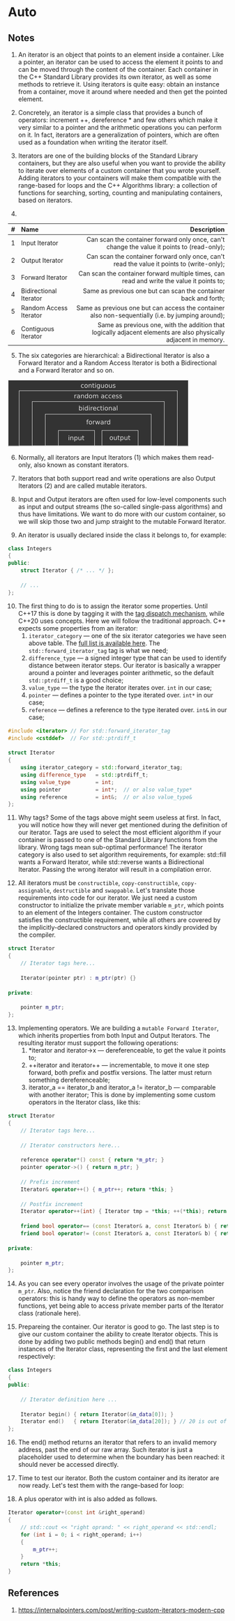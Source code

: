 # Auto

## Notes
1. An iterator is an object that points to an element inside a container. Like a pointer, an iterator can be used to access the element it points to and can be moved through the content of the container. Each container in the C++ Standard Library provides its own iterator, as well as some methods to retrieve it. Using iterators is quite easy: obtain an instance from a container, move it around where needed and then get the pointed element.

2. Concretely, an iterator is a simple class that provides a bunch of operators: increment ++, dereference * and few others which make it very similar to a pointer and the arithmetic operations you can perform on it. In fact, iterators are a generalization of pointers, which are often used as a foundation when writing the iterator itself.

3. Iterators are one of the building blocks of the Standard Library containers, but they are also useful when you want to provide the ability to iterate over elements of a custom container that you wrote yourself. Adding iterators to your containers will make them compatible with the range-based for loops and the C++ Algorithms library: a collection of functions for searching, sorting, counting and manipulating containers, based on iterators.

4. 

|   #   | Name                   |                                                                                                      Description |
| :---: | :--------------------- | ---------------------------------------------------------------------------------------------------------------: |
|   1   | Input Iterator         |                       Can scan the container forward only once, can't change the value it points to (read-only); |
|   2   | Output Iterator        |                        Can scan the container forward only once, can't read the value it points to (write-only); |
|   3   | Forward Iterator       |                        Can scan the container forward multiple times, can read and write the value it points to; |
|   4   | Bidirectional Iterator |                                                  Same as previous one but can scan the container back and forth; |
|   5   | Random Access Iterator |                Same as previous one but can access the container also non-sequentially (i.e. by jumping around); |
|   6   | Contiguous Iterator    | Same as previous one, with the addition that logically adjacent elements are also physically adjacent in memory. |

5. The six categories are hierarchical: a Bidirectional Iterator is also a Forward Iterator and a Random Access Iterator is both a Bidirectional and a Forward Iterator and so on. 

![Iterators types are hierarchical](51_50_Iterators_Hierarchy.png) 


6. Normally, all iterators are Input Iterators (1) which makes them read-only, also known as constant iterators. 

7. Iterators that both support read and write operations are also Output Iterators (2) and are called mutable iterators.

8. Input and Output iterators are often used for low-level components such as input and output streams (the so-called single-pass algorithms) and thus have limitations. We want to do more with our custom container, so we will skip those two and jump straight to the mutable Forward Iterator.

9. An iterator is usually declared inside the class it belongs to, for example:

```cpp
class Integers
{
public:
    struct Iterator { /* ... */ };

    // ...
};
```

10. The first thing to do is to assign the iterator some properties. Until C++17 this is done by tagging it with the [tag dispatch mechanism](https://www.fluentcpp.com/2018/04/27/tag-dispatching/), while C++20 uses concepts. Here we will follow the traditional approach. C++ expects some properties from an iterator:
    1.  `iterator_category` — one of the six iterator categories we have seen above table. The [full list is available here](https://en.cppreference.com/w/cpp/iterator/iterator_tags). The `std::forward_iterator_tag` tag is what we need;
    2.  `difference_type` — a signed integer type that can be used to identify distance between iterator steps. Our iterator is basically a wrapper around a pointer and leverages pointer arithmetic, so the default `std::ptrdiff_t` is a good choice;
    3.  `value_type` — the type the iterator iterates over. `int` in our case;
    4.  `pointer` — defines a pointer to the type iterated over. `int*` in our case;
    5.  `reference` — defines a reference to the type iterated over. `int&` in our case;

```cpp
#include <iterator> // For std::forward_iterator_tag
#include <cstddef>  // For std::ptrdiff_t

struct Iterator 
{
    using iterator_category = std::forward_iterator_tag;
    using difference_type   = std::ptrdiff_t;
    using value_type        = int;
    using pointer           = int*;  // or also value_type*
    using reference         = int&;  // or also value_type&
};

```

11. Why tags? Some of the tags above might seem useless at first. In fact, you will notice how they will never get mentioned during the definition of our iterator. Tags are used to select the most efficient algorithm if your container is passed to one of the Standard Library functions from the <algorithm> library. Wrong tags mean sub-optimal performance! The iterator category is also used to set algorithm requirements, for example: std::fill wants a Forward Iterator, while std::reverse wants a Bidirectional Iterator. Passing the wrong iterator will result in a compilation error.

12. All iterators must be `constructible`, `copy-constructible`, `copy-assignable`, `destructible` and `swappable`. Let's translate those requirements into code for our iterator. We just need a custom constructor to initialize the private member variable `m_ptr`, which points to an element of the Integers container. The custom constructor satisfies the constructible requirement, while all others are covered by the implicitly-declared constructors and operators kindly provided by the compiler.

```cpp
struct Iterator 
{
    // Iterator tags here...

    Iterator(pointer ptr) : m_ptr(ptr) {}

private:

    pointer m_ptr;
};
```

13. Implementing operators. We are building a `mutable Forward Iterator`, which inherits properties from both Input and Output Iterators. The resulting iterator must support the following operations:
    1.  *iterator and iterator->x — dereferenceable, to get the value it points to;
    2.  ++iterator and iterator++ — incrementable, to move it one step forward, both prefix and postfix versions. The latter must return something dereferenceable;
    3.  iterator_a == iterator_b and iterator_a != iterator_b — comparable with another iterator;
This is done by implementing some custom operators in the Iterator class, like this:

```cpp
struct Iterator 
{
    // Iterator tags here...

    // Iterator constructors here...

    reference operator*() const { return *m_ptr; }
    pointer operator->() { return m_ptr; }

    // Prefix increment
    Iterator& operator++() { m_ptr++; return *this; }  

    // Postfix increment
    Iterator operator++(int) { Iterator tmp = *this; ++(*this); return tmp; }

    friend bool operator== (const Iterator& a, const Iterator& b) { return a.m_ptr == b.m_ptr; };
    friend bool operator!= (const Iterator& a, const Iterator& b) { return a.m_ptr != b.m_ptr; };     

private:

    pointer m_ptr;
};
```

14. As you can see every operator involves the usage of the private pointer `m_ptr`. Also, notice the friend declaration for the two comparison operators: this is handy way to define the operators as non-member functions, yet being able to access private member parts of the Iterator class (rationale here).

15. Prepareing the container. Our iterator is good to go. The last step is to give our custom container the ability to create Iterator objects. This is done by adding two public methods begin() and end() that return instances of the Iterator class, representing the first and the last element respectively:

```cpp
class Integers
{
public:

    // Iterator definition here ...

    Iterator begin() { return Iterator(&m_data[0]); }
    Iterator end()   { return Iterator(&m_data[20]); } // 20 is out of bounds
};
```

16. The end() method returns an iterator that refers to an invalid memory address, past the end of our raw array. Such iterator is just a placeholder used to determine when the boundary has been reached: it should never be accessed directly.

17. Time to test our iterator. Both the custom container and its iterator are now ready. Let's test them with the range-based for loop:

18. A plus operator with int is also added as follows.

```cpp
Iterator operator+(const int &right_operand)
{
    // std::cout << "right oprand: " << right_operand << std::endl;
    for (int i = 0; i < right_operand; i++)
    {
        m_ptr++;
    }
    return *this;
}
```


## References

1. https://internalpointers.com/post/writing-custom-iterators-modern-cpp


